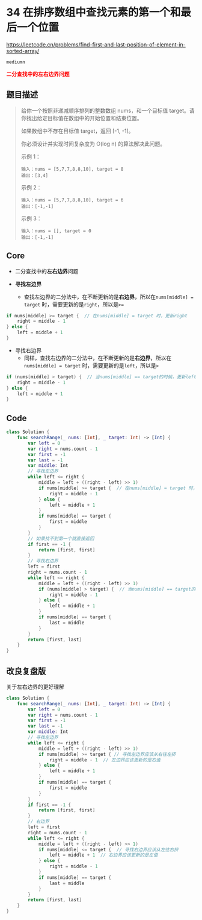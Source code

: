 # 34 在排序数组中查找元素的第一个和最后一个位置

https://leetcode.cn/problems/find-first-and-last-position-of-element-in-sorted-array/

`mediumn`

**<font color=red>二分查找中的左右边界问题</font>**

## 题目描述

> 给你一个按照非递减顺序排列的整数数组 nums，和一个目标值 target。请你找出给定目标值在数组中的开始位置和结束位置。
>
> 如果数组中不存在目标值 target，返回 [-1, -1]。
>
> 你必须设计并实现时间复杂度为 O(log n) 的算法解决此问题。
>
>  
>
> 示例 1：
>
> ```
> 输入：nums = [5,7,7,8,8,10], target = 8
> 输出：[3,4]
> ```
>
> 示例 2：
>
> ```
> 输入：nums = [5,7,7,8,8,10], target = 6
> 输出：[-1,-1]
> ```
>
> 示例 3：
>
> ```
> 输入：nums = [], target = 0
> 输出：[-1,-1]
> ```



## Core

- 二分查找中的**左右边界**问题

- **寻找左边界**
  - 查找左边界的二分法中，在不断更新的是**右边界**，所以在`nums[middle] = target` 时，需要更新的是`right`，所以是`>=`

```swift
if nums[middle] >= target {  // 在nums[middle] = target 时，更新right
    right = middle - 1
} else {
    left = middle + 1
}
```



- 寻找右边界
  - 同样，查找右边界的二分法中，在不断更新的是**右边界**，所以在`nums[middle] = target` 时，需要更新的是`left`，所以是`>`

```swift
if (nums[middle] > target) {  // 当nums[middle] == target的时候，更新left，这样才能得到target的右边界
    right = middle - 1
} else {
    left = middle + 1
}
```



## Code

```swift
class Solution {
    func searchRange(_ nums: [Int], _ target: Int) -> [Int] {
        var left = 0
        var right = nums.count - 1
        var first = -1
        var last = -1
        var middle: Int
        // 寻找左边界
        while left <= right {
            middle = left + ((right - left) >> 1)
            if nums[middle] >= target {  // 在nums[middle] = target 时，更新right
                right = middle - 1
            } else {
                left = middle + 1
            }
            if nums[middle] == target {
                first = middle
            }
        } 
        // 如果找不到第一个就直接返回
        if first == -1 {
            return [first, first]
        }
        // 寻找右边界
        left = first
        right = nums.count - 1
        while left <= right {
            middle = left + ((right - left) >> 1)
            if (nums[middle] > target) {  // 当nums[middle] == target的时候，更新left，这样才能得到target的右边界
                right = middle - 1
            } else {
                left = middle + 1
            }
            if nums[middle] == target {
                last = middle
            }
        }
        return [first, last]
    }
}
```

## 改良复盘版

关于左右边界的更好理解

```swift
class Solution {
    func searchRange(_ nums: [Int], _ target: Int) -> [Int] {
        var left = 0
        var right = nums.count - 1
        var first = -1
        var last = -1
        var middle: Int
        // 寻找左边界
        while left <= right {
            middle = left + ((right - left) >> 1)
            if nums[middle] >= target { // 寻找左边界应该从右往左挤
                right = middle - 1  // 左边界应该更新的是右值
            } else {
                left = middle + 1
            }
            if nums[middle] == target {
                first = middle
            }
        }
        if first == -1 {
            return [first, first]
        }
        // 右边界
        left = first
        right = nums.count - 1
        while left <= right {
            middle = left + ((right - left) >> 1)
            if nums[middle] <= target {  // 寻找右边界应该从左往右挤
                left = middle + 1  // 右边界应该更新的是左值
            } else {
                right = middle - 1  
            } 
            if nums[middle] == target {
                last = middle
            }
        }
        return [first, last]
    }
}
```



